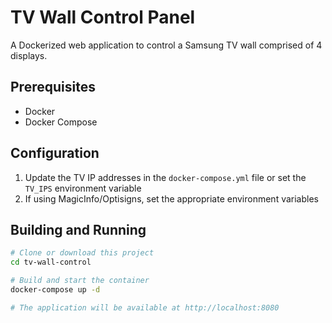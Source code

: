 # TV Wall Control Panel

A Dockerized web application to control a Samsung TV wall comprised of 4 displays.

## Prerequisites

- Docker
- Docker Compose

## Configuration

1. Update the TV IP addresses in the `docker-compose.yml` file or set the `TV_IPS` environment variable
2. If using MagicInfo/Optisigns, set the appropriate environment variables

## Building and Running

```bash
# Clone or download this project
cd tv-wall-control

# Build and start the container
docker-compose up -d

# The application will be available at http://localhost:8080